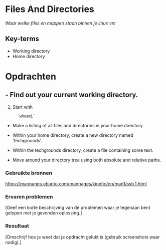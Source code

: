 # Files And Directories
*Waar welke files en mappen staan binnen je linux vm*

## Key-terms
- Working directory
- Home directory

# Opdrachten

## - Find out your current working directory.

1. Start with

         `whoami`

         

- Make a listing of all files and directories in your home directory.

- Within your home directory, create a new directory named ‘techgrounds’.

- Within the techgrounds directory, create a file containing some text.

- Move around your directory tree using both absolute and relative paths.


### Gebruikte bronnen
https://manpages.ubuntu.com/manpages/kinetic/en/man1/ssh.1.html

### Ervaren problemen
[Geef een korte beschrijving van de problemen waar je tegenaan bent gelopen met je gevonden oplossing.]

### Resultaat
[Omschrijf hoe je weet dat je opdracht gelukt is (gebruik screenshots waar nodig).]
